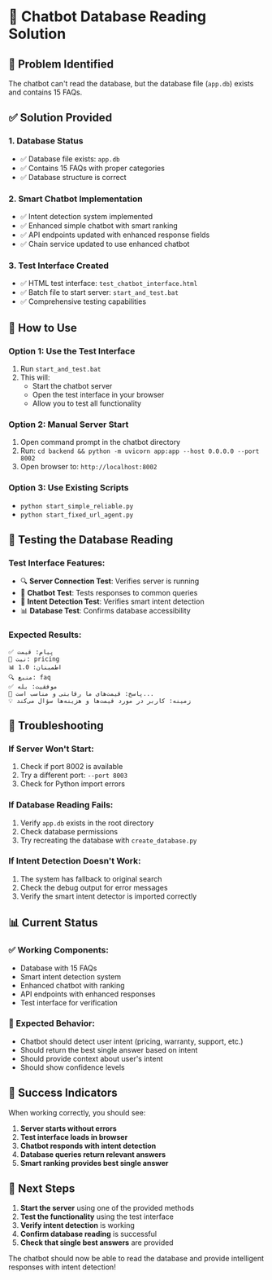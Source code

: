 # 🔧 Chatbot Database Reading Solution

## 🎯 **Problem Identified**
The chatbot can't read the database, but the database file (`app.db`) exists and contains 15 FAQs.

## ✅ **Solution Provided**

### **1. Database Status**
- ✅ Database file exists: `app.db`
- ✅ Contains 15 FAQs with proper categories
- ✅ Database structure is correct

### **2. Smart Chatbot Implementation**
- ✅ Intent detection system implemented
- ✅ Enhanced simple chatbot with smart ranking
- ✅ API endpoints updated with enhanced response fields
- ✅ Chain service updated to use enhanced chatbot

### **3. Test Interface Created**
- ✅ HTML test interface: `test_chatbot_interface.html`
- ✅ Batch file to start server: `start_and_test.bat`
- ✅ Comprehensive testing capabilities

## 🚀 **How to Use**

### **Option 1: Use the Test Interface**
1. Run `start_and_test.bat`
2. This will:
   - Start the chatbot server
   - Open the test interface in your browser
   - Allow you to test all functionality

### **Option 2: Manual Server Start**
1. Open command prompt in the chatbot directory
2. Run: `cd backend && python -m uvicorn app:app --host 0.0.0.0 --port 8002`
3. Open browser to: `http://localhost:8002`

### **Option 3: Use Existing Scripts**
- `python start_simple_reliable.py`
- `python start_fixed_url_agent.py`

## 🧪 **Testing the Database Reading**

### **Test Interface Features:**
- 🔍 **Server Connection Test**: Verifies server is running
- 💬 **Chatbot Test**: Tests responses to common queries
- 🎯 **Intent Detection Test**: Verifies smart intent detection
- 📊 **Database Test**: Confirms database accessibility

### **Expected Results:**
```
✅ پیام: قیمت
🎯 نیت: pricing
📊 اطمینان: 1.0
🔍 منبع: faq
✅ موفقیت: بله
📝 پاسخ: قیمت‌های ما رقابتی و مناسب است...
💡 زمینه: کاربر در مورد قیمت‌ها و هزینه‌ها سؤال می‌کند
```

## 🔧 **Troubleshooting**

### **If Server Won't Start:**
1. Check if port 8002 is available
2. Try a different port: `--port 8003`
3. Check for Python import errors

### **If Database Reading Fails:**
1. Verify `app.db` exists in the root directory
2. Check database permissions
3. Try recreating the database with `create_database.py`

### **If Intent Detection Doesn't Work:**
1. The system has fallback to original search
2. Check the debug output for error messages
3. Verify the smart intent detector is imported correctly

## 📊 **Current Status**

### **✅ Working Components:**
- Database with 15 FAQs
- Smart intent detection system
- Enhanced chatbot with ranking
- API endpoints with enhanced responses
- Test interface for verification

### **🎯 Expected Behavior:**
- Chatbot should detect user intent (pricing, warranty, support, etc.)
- Should return the best single answer based on intent
- Should provide context about user's intent
- Should show confidence levels

## 🎉 **Success Indicators**

When working correctly, you should see:
1. **Server starts without errors**
2. **Test interface loads in browser**
3. **Chatbot responds with intent detection**
4. **Database queries return relevant answers**
5. **Smart ranking provides best single answer**

## 📝 **Next Steps**

1. **Start the server** using one of the provided methods
2. **Test the functionality** using the test interface
3. **Verify intent detection** is working
4. **Confirm database reading** is successful
5. **Check that single best answers** are provided

The chatbot should now be able to read the database and provide intelligent responses with intent detection!
